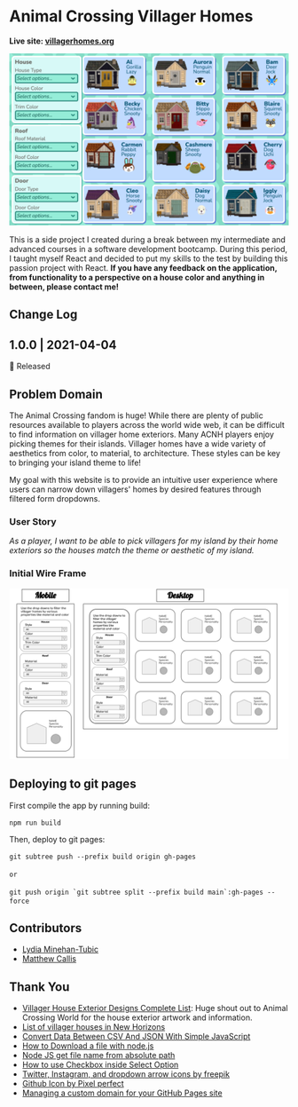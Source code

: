 # Animal Crossing Villager Homes

**Live site: [villagerhomes.org](https://villagerhomes.org/)**

![Screenshot of desktop view](public/img/about/meta_img.png)

This is a side project I created during a break between my intermediate and advanced courses in a software development bootcamp. During this period, I taught myself React and decided to put my skills to the test by building this passion project with React. **If you have any feedback on the application, from functionality to a perspective on a house color and anything in between, please contact me!**

## Change Log

## 1.0.0 | 2021-04-04

🍎 Released

## Problem Domain

The Animal Crossing fandom is huge! While there are plenty of public resources available to players across the world wide web, it can be difficult to find information on villager home exteriors. Many ACNH players enjoy picking themes for their islands. Villager homes have a wide variety of aesthetics from color, to material, to architecture. These styles can be key to bringing your island theme to life!

My goal with this website is to provide an intuitive user experience where users can narrow down villagers' homes by desired features through filtered form dropdowns. 

### User Story

*As a player, I want to be able to pick villagers for my island by their home exteriors so the houses match the theme or aesthetic of my island.*

### Initial Wire Frame

![initial website wireframe](public/img/about/Wireframe.png)

## Deploying to git pages

First compile the app by running build:

```git
npm run build
```

Then, deploy to git pages:

```git
git subtree push --prefix build origin gh-pages

or

git push origin `git subtree split --prefix build main`:gh-pages --force  
```

## Contributors

* [Lydia Minehan-Tubic](https://github.com/LydiaMT)
* [Matthew Callis](https://github.com/MatthewCallis)

## Thank You

* [Villager House Exterior Designs Complete List](https://animalcrossingworld.com/guides/new-horizons/villager-house-exterior-designs-complete-list/): Huge shout out to Animal Crossing World for the house exterior artwork and information.
* [List of villager houses in New Horizons](https://nookipedia.com/wiki/Villager_houses/New_Horizons)
* [Convert Data Between CSV And JSON With Simple JavaScript](https://www.youtube.com/watch?v=hMwKfkaCdJU)
* [How to Download a file with node.js](https://stackoverflow.com/questions/11944932/how-to-download-a-file-with-node-js-without-using-third-party-libraries)
* [Node JS get file name from absolute path](https://stackoverflow.com/questions/19811541/nodejs-get-file-name-from-absolute-path)
* [How to use Checkbox inside Select Option](https://stackoverflow.com/questions/17714705/how-to-use-checkbox-inside-select-option)
* [Twitter, Instagram, and dropdown arrow icons by freepik](https://www.freepik.com/)
* [Github Icon by Pixel perfect](https://www.flaticon.com/authors/pixel-perfect)
* [Managing a custom domain for your GitHub Pages site](https://docs.github.com/en/pages/configuring-a-custom-domain-for-your-github-pages-site/managing-a-custom-domain-for-your-github-pages-site)